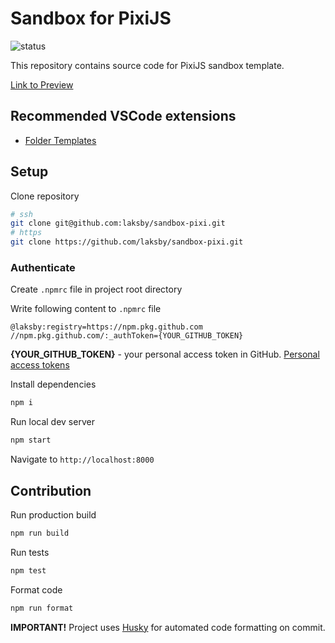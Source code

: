 # Sandbox for PixiJS

![status](https://github.com/laksby/sandbox-pixi/actions/workflows/gatsby.yml/badge.svg?branch=main)

This repository contains source code for PixiJS sandbox template.

[Link to Preview](https://laksby.github.io/sandbox-pixi/)

## Recommended VSCode extensions

- [Folder Templates](https://marketplace.visualstudio.com/items?itemName=Huuums.vscode-fast-folder-structure)

## Setup

Clone repository

```bash
# ssh
git clone git@github.com:laksby/sandbox-pixi.git
# https
git clone https://github.com/laksby/sandbox-pixi.git
```

### Authenticate

Create `.npmrc` file in project root directory

Write following content to `.npmrc` file

```text
@laksby:registry=https://npm.pkg.github.com
//npm.pkg.github.com/:_authToken={YOUR_GITHUB_TOKEN}
```

**{YOUR_GITHUB_TOKEN}** - your personal access token in GitHub. [Personal access tokens](https://docs.github.com/en/authentication/keeping-your-account-and-data-secure/managing-your-personal-access-tokens)

Install dependencies

```bash
npm i
```

Run local dev server

```bash
npm start
```

Navigate to `http://localhost:8000`

## Contribution

Run production build

```bash
npm run build
```

Run tests

```bash
npm test
```

Format code

```bash
npm run format
```

**IMPORTANT!** Project uses [Husky](https://github.com/typicode/husky) for automated code formatting on commit.
